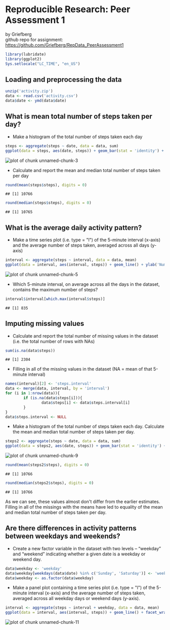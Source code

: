 Reproducible Research: Peer Assessment 1
========================================
by Griefberg  
github repo for assignment: https://github.com/Griefberg/RepData_PeerAssessment1


```r
library(lubridate)
library(ggplot2)
Sys.setlocale("LC_TIME", "en_US")
```
## Loading and preprocessing the data 

```r
unzip('activity.zip')
data <- read.csv('activity.csv')
data$date <- ymd(data$date)
```

## What is mean total number of steps taken per day?  
- Make a histogram of the total number of steps taken each day

```r
steps <- aggregate(steps ~ date, data = data, sum)
ggplot(data = steps, aes(date, steps)) + geom_bar(stat = 'identity') + ylab('Number of steps')
```

![plot of chunk unnamed-chunk-3](figure/unnamed-chunk-3-1.png) 
- Calculate and report the mean and median total number of steps taken per day

```r
round(mean(steps$steps), digits = 0)
```

```
## [1] 10766
```

```r
round(median(steps$steps), digits = 0)
```

```
## [1] 10765
```

## What is the average daily activity pattern?
- Make a time series plot (i.e. type = "l") of the 5-minute interval (x-axis) and the average number of steps taken, averaged across all days (y-axis)

```r
interval <- aggregate(steps ~ interval, data = data, mean)
ggplot(data = interval, aes(interval, steps)) + geom_line() + ylab('Number of steps')
```

![plot of chunk unnamed-chunk-5](figure/unnamed-chunk-5-1.png) 
- Which 5-minute interval, on average across all the days in the dataset, contains the maximum number of steps?

```r
interval$interval[which.max(interval$steps)]
```

```
## [1] 835
```
## Imputing missing values  
- Calculate and report the total number of missing values in the dataset (i.e. the total number of rows with NAs) 

```r
sum(is.na(data$steps))
```

```
## [1] 2304
```
- Filling in all of the missing values in the dataset (NA = mean of that 5-minute interval)  

```r
names(interval)[2] <- 'steps.interval'
data <- merge(data, interval, by = 'interval')
for (i in 1:nrow(data)){
        if (is.na(data$steps[i])){
                data$steps[i] <- data$steps.interval[i]
        }
}
data$steps.interval <- NULL
```
- Make a histogram of the total number of steps taken each day. Calculate the mean and median total number of steps taken per day. 

```r
steps2 <- aggregate(steps ~ date, data = data, sum)
ggplot(data = steps2, aes(date, steps)) + geom_bar(stat = 'identity') + ylab('Number of steps')
```

![plot of chunk unnamed-chunk-9](figure/unnamed-chunk-9-1.png) 

```r
round(mean(steps2$steps), digits = 0)
```

```
## [1] 10766
```

```r
round(median(steps2$steps), digits = 0)
```

```
## [1] 10766
```
  
As we can see, these values almost don't differ from the earlier estimates. Filling in all of the missings with the means have led to equality of the mean and median total number of steps taken per day.  

## Are there differences in activity patterns between weekdays and weekends?  
- Create a new factor variable in the dataset with two levels – “weekday” and “weekend” indicating whether a given date is a weekday or weekend day.  

```r
data$weekday <- 'weekday'
data$weekday[weekdays(data$date) %in% c('Sunday', 'Saturday')] <- 'weekend'
data$weekday <- as.factor(data$weekday)
```
- Make a panel plot containing a time series plot (i.e. type = "l") of the 5-minute interval (x-axis) and the average number of steps taken, averaged across all weekday days or weekend days (y-axis).  

```r
interval <- aggregate(steps ~ interval + weekday, data = data, mean)
ggplot(data = interval, aes(interval, steps)) + geom_line() + facet_wrap( ~ weekday, ncol=1) + ylab('Number of steps')
```

![plot of chunk unnamed-chunk-11](figure/unnamed-chunk-11-1.png) 
